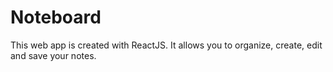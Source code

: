# Noteboard

This web app is created with ReactJS.
It allows you to organize, create, edit and save your notes.

